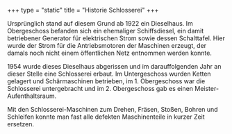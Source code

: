+++
type = "static"
title = "Historie Schlosserei"
+++

Ursprünglich stand auf diesem Grund ab 1922 ein Dieselhaus. Im Obergeschoss befanden sich ein ehemaliger Schiffsdiesel, ein damit betriebener Generator für elektrischen Strom sowie dessen Schalttafel. Hier wurde der Strom für die Antriebsmotoren der Maschinen erzeugt, der damals noch nicht einem öffentlichen Netz entnommen werden konnte.

1954 wurde dieses Dieselhaus abgerissen und im darauffolgenden Jahr an dieser Stelle eine Schlosserei erbaut. Im Untergeschoss wurden Ketten gelagert und Schärmaschinen betrieben, im 1. Obergeschoss war die Schlosserei untergebracht und im 2. Obergeschoss gab es einen Meister-Aufenthaltsraum.

Mit den Schlosserei-Maschinen zum Drehen, Fräsen, Stoßen, Bohren und Schleifen konnte man fast alle defekten Maschinenteile in kurzer Zeit ersetzen.
